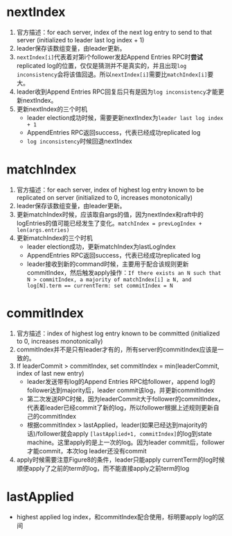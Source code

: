 # nextIndex
1. 官方描述：for each server, index of the next log entry  to send to that server (initialized to leader last log index + 1)
2. leader保存该数组变量，由leader更新。
3. `nextIndex[i]`代表着对第i个follower发起Append Entries RPC时**尝试**replicated log的位置，仅仅是猜测并不是真实的，并且出现`log inconsistency`会将该值回退。所以`nextIndex[i]`需要比`matchIndex[i]`要大。
4. leader收到Append Entries RPC回复后只有是因为`log inconsistency`才能更新nextIndex。
5. 更新nextIndex的三个时机
	- leader election成功时候，需要更新nextIndex为`leader last log index + 1`
	- AppendEntries RPC返回success，代表已经成功replicated log
	- `log inconsistency`时候回退nextIndex
# matchIndex
1. 官方描述：for each server, index of highest log entry known to be replicated on server  (initialized to 0, increases monotonically)
2. leader保存该数组变量，由leader更新。
3. 更新matchIndex时候，应该取自args的值，因为nextIndex和raft中的logEntries的值可能已经发生了变化。`matchIndex = prevLogIndex + len(args.entries)`
4. 更新matchIndex的三个时机
	- leader election成功，更新matchIndex为lastLogIndex
	- AppendEntries RPC返回success，代表已经成功replicated log
	- leader接收到新的command时候，主要用于配合该规则更新commitIndex，然后触发apply操作：`If there exists an N such that N > commitIndex, a majority of matchIndex[i] ≥ N, and log[N].term == currentTerm: set commitIndex = N`
# commitIndex
1. 官方描述：index of highest log entry known to be  committed (initialized to 0, increases  monotonically)
2. commitIndex并不是只有leader才有的，所有server的commitIndex应该是一致的。
3. If leaderCommit > commitIndex, set commitIndex = min(leaderCommit, index of last new entry)
	- leader发送带有log的Append Entries RPC给follower，append log的follower达到majority后，leader commit该log，并更新commitIndex
	- 第二次发送RPC时候，因为leaderCommit大于follower的commitIndex，代表着leader已经commit了新的log，所以follower根据上述规则更新自己的commitIndex
	- 根据commitIndex > lastApplied，leader(如果已经达到majority的话)/follower就会apply `[lastApplied+1, commitIndex]`的log到state machine。这里apply的是上一次的log。因为leader commit后，follower才能commit，本次log leader还没有commit
4. apply时候需要注意Figure8的条件，leader只能apply currentTerm的log时候顺便apply了之前的term的log，而不能直接apply之前term的log
# lastApplied
- highest applied log index，和commitIndex配合使用，标明要apply log的区间